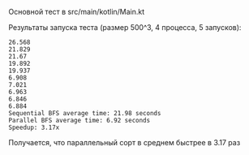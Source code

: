 Основной тест в src/main/kotlin/Main.kt

Результаты запуска теста (размер 500^3, 4 процесса, 5 запусков):

```
26.568
21.829
21.67
19.892
19.937
6.908
7.021
6.963
6.846
6.884
Sequential BFS average time: 21.98 seconds
Parallel BFS average time: 6.92 seconds
Speedup: 3.17x
```

Получается, что параллельный сорт в среднем быстрее в 3.17 раз